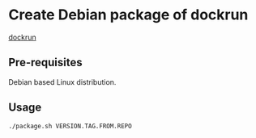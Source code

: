 # Create Debian package of dockrun
[dockrun](https://github.com/dockrun/dockrun)

## Pre-requisites

Debian based Linux distribution.

## Usage

```
./package.sh VERSION.TAG.FROM.REPO
```
